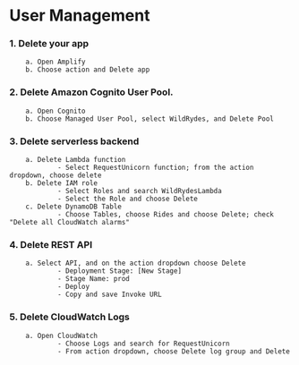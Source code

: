 # User Management

### 1. Delete your app
        a. Open Amplify
        b. Choose action and Delete app    
   
### 2. Delete Amazon Cognito User Pool.
        a. Open Cognito
        b. Choose Managed User Pool, select WildRydes, and Delete Pool

### 3. Delete serverless backend
        a. Delete Lambda function
                - Select RequestUnicorn function; from the action dropdown, choose delete
        b. Delete IAM role
                - Select Roles and search WildRydesLambda
                - Select the Role and choose Delete
        c. Delete DynamoDB Table
                - Choose Tables, choose Rides and choose Delete; check "Delete all CloudWatch alarms" 

### 4. Delete REST API
        a. Select API, and on the action dropdown choose Delete
                - Deployment Stage: [New Stage]
                - Stage Name: prod
                - Deploy
                - Copy and save Invoke URL

### 5. Delete CloudWatch Logs
        a. Open CloudWatch
                - Choose Logs and search for RequestUnicorn
                - From action dropdown, choose Delete log group and Delete
